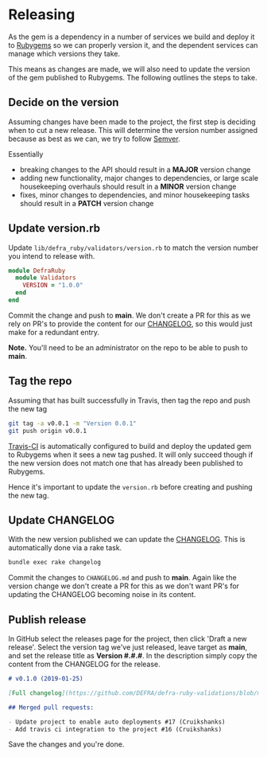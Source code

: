# Releasing

As the gem is a dependency in a number of services we build and deploy it to [Rubygems](https://rubygems.org/gems/defra_ruby_validations) so we can properly version it, and the dependent services can manage which versions they take.

This means as changes are made, we will also need to update the version of the gem published to Rubygems. The following outlines the steps to take.

## Decide on the version

Assuming changes have been made to the project, the first step is deciding when to cut a new release. This will determine the version number assigned because as best as we can, we try to follow [Semver](https://semver.org/).

Essentially

- breaking changes to the API should result in a **MAJOR** version change
- adding new functionality, major changes to dependencies, or large scale housekeeping overhauls should result in a **MINOR** version change
- fixes, minor changes to dependencies, and minor housekeeping tasks should result in a **PATCH** version change

## Update version.rb

Update `lib/defra_ruby/validators/version.rb` to match the version number you intend to release with.

```ruby
module DefraRuby
  module Validators
    VERSION = "1.0.0"
  end
end
```

Commit the change and push to **main**. We don't create a PR for this as we rely on PR's to provide the content for our [CHANGELOG](CHANGELOG.md), so this would just make for a redundant entry.

**Note.** You'll need to be an administrator on the repo to be able to push to **main**.

## Tag the repo

Assuming that has built successfully in Travis, then tag the repo and push the new tag

```bash
git tag -a v0.0.1 -m "Version 0.0.1"
git push origin v0.0.1
```

[Travis-CI](https://travis-ci.org/DEFRA/defra-ruby-validations) is automatically configured to build and deploy the updated gem to Rubygems when it sees a new tag pushed. It will only succeed though if the new version does not match one that has already been published to Rubygems.

Hence it's important to update the `version.rb` before creating and pushing the new tag.

## Update CHANGELOG

With the new version published we can update the [CHANGELOG](CHANGELOG.md). This is automatically done via a rake task.

```bash
bundle exec rake changelog
```

Commit the changes to `CHANGELOG.md` and push to **main**. Again like the version change we don't create a PR for this as we don't want PR's for updating the CHANGELOG becoming noise in its content.

## Publish release

In GitHub select the releases page for the project, then click 'Draft a new release'. Select the version tag we've just released, leave target as **main**, and set the release title as **Version #.#.#**. In the description simply copy the content from the CHANGELOG for the release.

```markdown
# v0.1.0 (2019-01-25)

[Full changelog](https://github.com/DEFRA/defra-ruby-validations/blob/main/CHANGELOG.md#v010-2019-01-25)

## Merged pull requests:

- Update project to enable auto deployments #17 (Cruikshanks)
- Add travis ci integration to the project #16 (Cruikshanks)
```

Save the changes and you're done.
